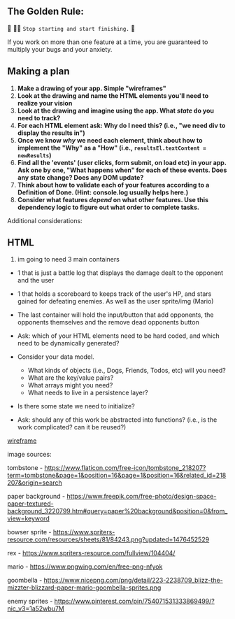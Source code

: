 ## The Golden Rule:

🦸 🦸‍♂️ `Stop starting and start finishing.` 🏁

If you work on more than one feature at a time, you are guaranteed to multiply your bugs and your anxiety.

## Making a plan

1. **Make a drawing of your app. Simple "wireframes"**
1. **Look at the drawing and name the HTML elements you'll need to realize your vision**
1. **Look at the drawing and imagine using the app. What _state_ do you need to track?**
1. **For each HTML element ask: Why do I need this? (i.e., "we need div to display the results in")**
1. **Once we know _why_ we need each element, think about how to implement the "Why" as a "How" (i.e., `resultsEl.textContent = newResults`)**
1. **Find all the 'events' (user clicks, form submit, on load etc) in your app. Ask one by one, "What happens when" for each of these events. Does any state change? Does any DOM update?**
1. **Think about how to validate each of your features according to a Definition of Done. (Hint: console.log usually helps here.)**
1. **Consider what features _depend_ on what other features. Use this dependency logic to figure out what order to complete tasks.**

Additional considerations:

## HTML

1. im going to need 3 main containers

-   1 that is just a battle log that displays the damage dealt to the opponent and the user
-   1 that holds a scoreboard to keeps track of the user's HP, and stars gained for defeating enemies. As well as the user sprite/img (Mario)
-   The last container will hold the input/button that add opponents, the opponents themselves and the remove dead opponents button

-   Ask: which of your HTML elements need to be hard coded, and which need to be dynamically generated?
-   Consider your data model.
    -   What kinds of objects (i.e., Dogs, Friends, Todos, etc) will you need?
    -   What are the key/value pairs?
    -   What arrays might you need?
    -   What needs to live in a persistence layer?
-   Is there some state we need to initialize?
-   Ask: should any of this work be abstracted into functions? (i.e., is the work complicated? can it be reused?)

[wireframe](https://whimsical.com/web-goblin-fighter-copy-QVyCxijrqo9EPuqCq9vbpa)

image sources:

tombstone - https://www.flaticon.com/free-icon/tombstone_218207?term=tombstone&page=1&position=16&page=1&position=16&related_id=218207&origin=search

paper background - https://www.freepik.com/free-photo/design-space-paper-textured-background_3220799.htm#query=paper%20background&position=0&from_view=keyword

bowser sprite - https://www.spriters-resource.com/resources/sheets/81/84243.png?updated=1476452529

rex - https://www.spriters-resource.com/fullview/104404/

mario - https://www.pngwing.com/en/free-png-nfyok

goombella - https://www.nicepng.com/png/detail/223-2238709_blizz-the-mizzter-blizzard-paper-mario-goombella-sprites.png

enemy sprites - https://www.pinterest.com/pin/754071531333869499/?nic_v3=1a52wbu7M

